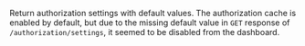 Return authorization settings with default values.
The authorization cache is enabled by default, but due to the missing default value in `GET` response of `/authorization/settings`, it seemed to be disabled from the dashboard.
